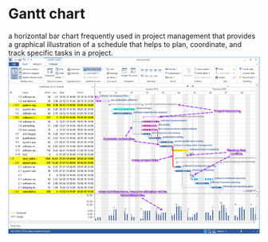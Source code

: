 # Gantt chart


a horizontal bar chart frequently used in project management that
provides a graphical illustration of a schedule that helps to plan,
coordinate, and track specific tasks in a project.\
![](./images/15008245.png?width=487)

